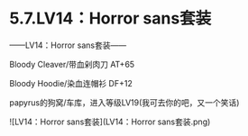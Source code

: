 # 5.7.LV14：Horror sans套装



——LV14：Horror sans套装——

Bloody Cleaver/带血剁肉刀 AT+65

Bloody Hoodie/染血连帽衫 DF+12

papyrus的狗窝/车库，进入等级LV19(我可去你的吧，又一个笑话)

![LV14：Horror sans套装](LV14：Horror sans套装.png)

